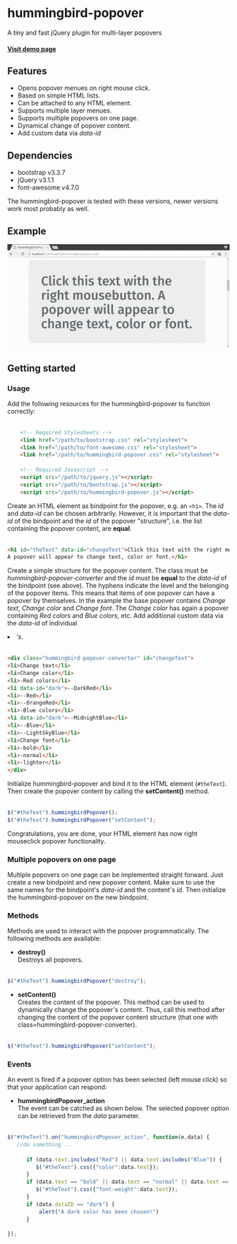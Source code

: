 # hummingbird-popover

A tiny and fast jQuery plugin for multi-layer popovers

#### [Visit demo page ](https://hummingbird-dev.000webhostapp.com/hummingbird-popover)

## Features

- Opens popover menues on right mouse click.
- Based on simple HTML lists.
- Can be attached to any HTML element.
- Supports multiple layer menues.
- Supports multiple popovers on one page.
- Dynamical change of popover content.
- Add custom data via *data-id*

## Dependencies

- bootstrap v3.3.7
- jQuery v3.1.1 
- font-awesome v4.7.0 

The hummingbird-popover is tested with these versions, newer versions work most probably as well.

## Example 

![alt text](./popover_example_anim.gif "hummingbird-popover example animation")


## Getting started
### Usage

Add the following resources for the hummingbird-popover to function correctly:

```html
	
    <!-- Required Stylesheets -->
    <link href="/path/to/bootstrap.css" rel="stylesheet">
    <link href="/path/to/font-awesome.css" rel="stylesheet">
    <link href="/path/to/hummingbird-popover.css" rel="stylesheet">

    <!-- Required Javascript -->
    <script src="/path/to/jquery.js"></script>
    <script src="/path/to/bootstrap.js"></script>
    <script src="/path/to/hummingbird-popover.js"></script>

```

Create an HTML element as bindpoint for the popover, e.g. an
`<h1>`. The *id* and *data-id* can be chosen
arbitrarily. However, it is important that the *data-id* of the bindpoint and the
*id* of the popover "structure", i.e. the list containing the
popover content, are **equal**.

``` html

<h1 id="theText" data-id="changeText">Click this text with the right mousebutton. 
A popover will appear to change text, color or font.</h1>

```

Create a simple structure for the popover content. The class must be
*hummingbird-popover-converter* and the *id* must be
**equal** to the *data-id* of the bindpoint (see above). The
hyphens indicate the level and the belonging of the popover
items. This means that items of one popover can have a popover by
themselves. In the example the base popover contains *Change
text*, *Change color* and *Change font*.  The *Change
color* has again a popover containing *Red colors* and *Blue
colors*, etc. Add additional custom data via the *data-id* of individual *<li>'s*.

``` html

<div class="hummingbird-popover-converter" id="changeText">
<li>Change text</li>
<li>Change color</li>
<li>-Red colors</li>
<li data-id="dark">--DarkRed</li>
<li>--Red</li>
<li>--OrangeRed</li>
<li>-Blue colors</li>
<li data-id="dark">--MidnightBlue</li>
<li>--Blue</li>
<li>--LightSkyBlue</li>
<li>Change font</li>
<li>-bold</li>
<li>-normal</li>
<li>-lighter</li>
</div>

```

Initialize hummingbird-popover and bind it to the HTML element
(`#theText`). Then create the popover content by calling the
**setContent()** method.

``` javascript

$("#theText").hummingbirdPopover();
$("#theText").hummingbirdPopover("setContent");

```

Congratulations, you are done, your HTML element has now right mouseclick popover functionality.


### Multiple popovers on one page

Multiple popovers on one page can be implemented straight forward. Just create a new bindpoint
and new popover content. Make sure to use the same names for the bindpoint's *data-id* and the
content's *id*. Then initialize the hummingbird-popover on the new bindpoint.


### Methods

Methods are used to interact with the popover programmatically. The following methods are available:
- **destroy()**<br>
Destroys all popovers.

``` javascript

$("#theText").hummingbirdPopover("destroy");

```
- **setContent()**<br> Creates the content of the popover. This method
can be used to dynamically change the popover's content. Thus, call
this method after changing the content of the popover content
structure (that one with class=hummingbird-popover-converter).

``` javascript

$("#theText").hummingbirdPopover("setContent");

```

### Events

An event is fired if a popover option has been selected (left mouse click) so that your application can respond:

- **hummingbirdPopover_action**<br>
The event can be catched as shown below. The selected popover option can be retrieved from the *data* parameter.


``` javascript

$("#theText").on("hummingbirdPopover_action", function(e,data) {
   //do something ...

      if (data.text.includes("Red") || data.text.includes("Blue")) {
         $("#theText").css({"color":data.text});
      }
      if (data.text == "bold" || data.text == "normal" || data.text == "lighter") {
         $("#theText").css({"font-weight":data.text});
      }
	  if (data.dataID == "dark") {
		  alert("A dark color has been chosen!")
	  }

});

```






















